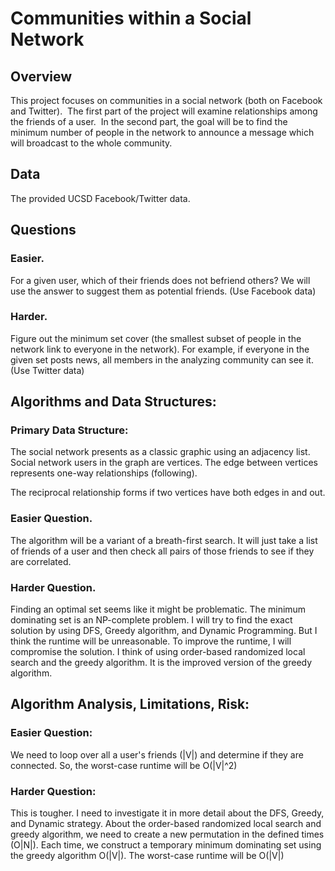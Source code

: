 # Communities within a Social Network

## Overview
This project focuses on communities in a social network (both on
Facebook and Twitter). 
The first part of the project will examine relationships among
the friends of a user. 
In the second part, the goal will be to find the minimum number
of people in the network to announce a message which will broadcast to the
whole community.

## Data
The provided UCSD Facebook/Twitter data.

## Questions

### Easier. 
For a given user, which of their friends does not befriend others?
We will use the answer to suggest them as potential friends. (Use Facebook
data)
### Harder. 
Figure out the minimum set cover (the smallest subset of people
in the network link to everyone in the network).
For example, if everyone in the given set posts news, all
members in the analyzing community can see it. (Use Twitter data)

## Algorithms and Data Structures:
### Primary Data Structure:
The social network presents as a classic graphic using an
adjacency list. Social network users in the graph are vertices.
The edge between vertices represents one-way relationships
(following).

The reciprocal relationship forms if two vertices have both
edges in and out.

### Easier Question. 

The algorithm will be a variant of a breath-first search. It
will just take a list of friends of a user and then check all pairs of those
friends to see if they are correlated.
### Harder Question. 

Finding an optimal set seems like it might be problematic. The minimum dominating set is an NP-complete problem.
I will try to find the exact solution by using DFS, Greedy
algorithm, and Dynamic Programming. But I think the runtime will be
unreasonable.
To improve the runtime, I will compromise the solution. I think
of using order-based randomized local search and the greedy algorithm. It is
the improved version of the greedy algorithm.

## Algorithm Analysis, Limitations, Risk:

### Easier Question:
We need to loop over all a user's friends (|V|) and determine if
they are connected. So, the worst-case runtime will be O(|V|^2) 

### Harder Question: 
This is tougher. I need to investigate it in more detail about
the DFS, Greedy, and Dynamic strategy.
About the order-based randomized local search and greedy
algorithm, we need to create a new permutation in the defined times (O|N|).
Each time, we construct a temporary minimum dominating set using the greedy
algorithm O(|V|).
The worst-case runtime will be O(|V|)  
